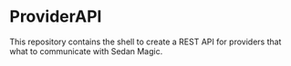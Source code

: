 ProviderAPI
===========

This repository contains the shell to create a REST API for providers that what to communicate with Sedan Magic.
